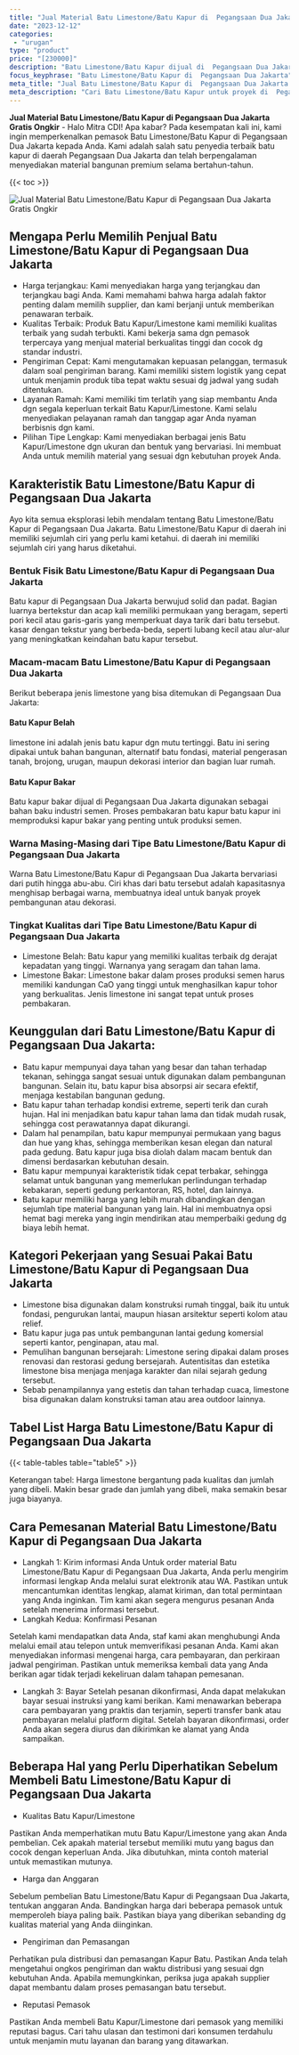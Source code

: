 ```yaml
---
title: "Jual Material Batu Limestone/Batu Kapur di  Pegangsaan Dua Jakarta Gratis Ongkir"
date: "2023-12-12"
categories:
 - "urugan"
type: "product"
price: "[230000]"
description: "Batu Limestone/Batu Kapur dijual di  Pegangsaan Dua Jakarta Terdekat. Batu Limestone/Batu Kapur ini sering dipakai dalam proyek konstruksi sebagai batu alam yang elegan dan awet. Silakan hubungi kami untuk informasi lebih lanjut."
focus_keyphrase: "Batu Limestone/Batu Kapur di  Pegangsaan Dua Jakarta"
meta_title: "Jual Batu Limestone/Batu Kapur di  Pegangsaan Dua Jakarta [Terdekat] - CDI"
meta_description: "Cari Batu Limestone/Batu Kapur untuk proyek di  Pegangsaan Dua Jakarta? Kami menawarkan Batu Limestone/Batu Kapur berkualitas untuk batu alam. Raih penawaran terbaik sekarang."
---
```


**Jual Material Batu Limestone/Batu Kapur di  Pegangsaan Dua Jakarta Gratis Ongkir** - Halo Mitra CDI! Apa kabar? Pada kesempatan kali ini, kami ingin memperkenalkan pemasok Batu Limestone/Batu Kapur di  Pegangsaan Dua Jakarta kepada Anda. Kami adalah salah satu penyedia terbaik batu kapur di daerah  Pegangsaan Dua Jakarta dan telah berpengalaman menyediakan material bangunan premium selama bertahun-tahun.

{{< toc >}}

![Jual Material Batu Limestone/Batu Kapur di  Pegangsaan Dua Jakarta Gratis Ongkir](/images/urugan/batu-limestone-32.jpg)

## Mengapa Perlu Memilih Penjual Batu Limestone/Batu Kapur di  Pegangsaan Dua Jakarta

*   Harga terjangkau: Kami menyediakan harga yang terjangkau dan terjangkau bagi Anda. Kami memahami bahwa harga adalah faktor penting dalam memilih supplier, dan kami berjanji untuk memberikan penawaran terbaik.
*   Kualitas Terbaik: Produk Batu Kapur/Limestone kami memiliki kualitas terbaik yang sudah terbukti. Kami bekerja sama dgn pemasok terpercaya yang menjual material berkualitas tinggi dan cocok dg standar industri.
*   Pengiriman Cepat: Kami mengutamakan kepuasan pelanggan, termasuk dalam soal pengiriman barang. Kami memiliki sistem logistik yang cepat untuk menjamin produk tiba tepat waktu sesuai dg jadwal yang sudah ditentukan.
*   Layanan Ramah: Kami memiliki tim terlatih yang siap membantu Anda dgn segala keperluan terkait Batu Kapur/Limestone. Kami selalu menyediakan pelayanan ramah dan tanggap agar Anda nyaman berbisnis dgn kami.
*   Pilihan Tipe Lengkap: Kami menyediakan berbagai jenis Batu Kapur/Limestone dgn ukuran dan bentuk yang bervariasi. Ini membuat Anda untuk memilih material yang sesuai dgn kebutuhan proyek Anda.

## Karakteristik Batu Limestone/Batu Kapur di  Pegangsaan Dua Jakarta

Ayo kita semua eksplorasi lebih mendalam tentang Batu Limestone/Batu Kapur di  Pegangsaan Dua Jakarta. Batu Limestone/Batu Kapur di daerah ini memiliki sejumlah ciri yang perlu kami ketahui. di daerah ini memiliki sejumlah ciri yang harus diketahui.

### Bentuk Fisik Batu Limestone/Batu Kapur di  Pegangsaan Dua Jakarta

Batu kapur di  Pegangsaan Dua Jakarta berwujud solid dan padat. Bagian luarnya bertekstur dan acap kali memiliki permukaan yang beragam, seperti pori kecil atau garis-garis yang memperkuat daya tarik dari batu tersebut. kasar dengan tekstur yang berbeda-beda, seperti lubang kecil atau alur-alur yang meningkatkan keindahan batu kapur tersebut.

### Macam-macam Batu Limestone/Batu Kapur di  Pegangsaan Dua Jakarta

Berikut beberapa jenis limestone yang bisa ditemukan di  Pegangsaan Dua Jakarta:

#### Batu Kapur Belah

limestone ini adalah jenis batu kapur dgn mutu tertinggi. Batu ini sering dipakai untuk bahan bangunan, alternatif batu fondasi, material pengerasan tanah, brojong, urugan, maupun dekorasi interior dan bagian luar rumah.

#### Batu Kapur Bakar

Batu kapur bakar dijual di  Pegangsaan Dua Jakarta digunakan sebagai bahan baku industri semen. Proses pembakaran batu kapur batu kapur ini memproduksi kapur bakar yang penting untuk produksi semen.

### Warna Masing-Masing dari Tipe Batu Limestone/Batu Kapur di  Pegangsaan Dua Jakarta

Warna Batu Limestone/Batu Kapur di  Pegangsaan Dua Jakarta bervariasi dari putih hingga abu-abu. Ciri khas dari batu tersebut adalah kapasitasnya menghisap berbagai warna, membuatnya ideal untuk banyak proyek pembangunan atau dekorasi.

### Tingkat Kualitas dari Tipe Batu Limestone/Batu Kapur di  Pegangsaan Dua Jakarta

*   Limestone Belah: Batu kapur yang memiliki kualitas terbaik dg derajat kepadatan yang tinggi. Warnanya yang seragam dan tahan lama.
*   Limestone Bakar: Limestone bakar dalam proses produksi semen harus memiliki kandungan CaO yang tinggi untuk menghasilkan kapur tohor yang berkualitas. Jenis limestone ini sangat tepat untuk proses pembakaran.

## Keunggulan dari Batu Limestone/Batu Kapur di  Pegangsaan Dua Jakarta:

*   Batu kapur mempunyai daya tahan yang besar dan tahan terhadap tekanan, sehingga sangat sesuai untuk digunakan dalam pembangunan bangunan. Selain itu, batu kapur bisa absorpsi air secara efektif, menjaga kestabilan bangunan gedung.
*   Batu kapur tahan terhadap kondisi extreme, seperti terik dan curah hujan. Hal ini menjadikan batu kapur tahan lama dan tidak mudah rusak, sehingga cost perawatannya dapat dikurangi.
*   Dalam hal penampilan, batu kapur mempunyai permukaan yang bagus dan hue yang khas, sehingga memberikan kesan elegan dan natural pada gedung. Batu kapur juga bisa diolah dalam macam bentuk dan dimensi berdasarkan kebutuhan desain.
*   Batu kapur mempunyai karakteristik tidak cepat terbakar, sehingga selamat untuk bangunan yang memerlukan perlindungan terhadap kebakaran, seperti gedung perkantoran, RS, hotel, dan lainnya.
*   Batu kapur memiliki harga yang lebih murah dibandingkan dengan sejumlah tipe material bangunan yang lain. Hal ini membuatnya opsi hemat bagi mereka yang ingin mendirikan atau memperbaiki gedung dg biaya lebih hemat.

## Kategori Pekerjaan yang Sesuai Pakai Batu Limestone/Batu Kapur di  Pegangsaan Dua Jakarta

*   Limestone bisa digunakan dalam konstruksi rumah tinggal, baik itu untuk fondasi, pengurukan lantai, maupun hiasan arsitektur seperti kolom atau relief.
*   Batu kapur juga pas untuk pembangunan lantai gedung komersial seperti kantor, penginapan, atau mal.
*   Pemulihan bangunan bersejarah: Limestone sering dipakai dalam proses renovasi dan restorasi gedung bersejarah. Autentisitas dan estetika limestone bisa menjaga menjaga karakter dan nilai sejarah gedung tersebut.
*   Sebab penampilannya yang estetis dan tahan terhadap cuaca, limestone bisa digunakan dalam konstruksi taman atau area outdoor lainnya.

## Tabel List Harga Batu Limestone/Batu Kapur di  Pegangsaan Dua Jakarta

{{< table-tables table="table5" >}}

Keterangan tabel: Harga limestone bergantung pada kualitas dan jumlah yang dibeli. Makin besar grade dan jumlah yang dibeli, maka semakin besar juga biayanya.

## Cara Pemesanan Material Batu Limestone/Batu Kapur di  Pegangsaan Dua Jakarta

*   Langkah 1: Kirim informasi Anda
Untuk order material Batu Limestone/Batu Kapur di  Pegangsaan Dua Jakarta, Anda perlu mengirim informasi lengkap Anda melalui surat elektronik atau WA. Pastikan untuk mencantumkan identitas lengkap, alamat kiriman, dan total permintaan yang Anda inginkan. Tim kami akan segera mengurus pesanan Anda setelah menerima informasi tersebut.
*   Langkah Kedua: Konfirmasi Pesanan

Setelah kami mendapatkan data Anda, staf kami akan menghubungi Anda melalui email atau telepon untuk memverifikasi pesanan Anda. Kami akan menyediakan informasi mengenai harga, cara pembayaran, dan perkiraan jadwal pengiriman. Pastikan untuk memeriksa kembali data yang Anda berikan agar tidak terjadi kekeliruan dalam tahapan pemesanan.
*   Langkah 3: Bayar
Setelah pesanan dikonfirmasi, Anda dapat melakukan bayar sesuai instruksi yang kami berikan. Kami menawarkan beberapa cara pembayaran yang praktis dan terjamin, seperti transfer bank atau pembayaran melalui platform digital. Setelah bayaran dikonfirmasi, order Anda akan segera diurus dan dikirimkan ke alamat yang Anda sampaikan.

## Beberapa Hal yang Perlu Diperhatikan Sebelum Membeli Batu Limestone/Batu Kapur di  Pegangsaan Dua Jakarta

*   Kualitas Batu Kapur/Limestone

Pastikan Anda memperhatikan mutu Batu Kapur/Limestone yang akan Anda pembelian. Cek apakah material tersebut memiliki mutu yang bagus dan cocok dengan keperluan Anda. Jika dibutuhkan, minta contoh material untuk memastikan mutunya.
*   Harga dan Anggaran

Sebelum pembelian Batu Limestone/Batu Kapur di  Pegangsaan Dua Jakarta, tentukan anggaran Anda. Bandingkan harga dari beberapa pemasok untuk memperoleh biaya paling baik. Pastikan biaya yang diberikan sebanding dg kualitas material yang Anda diinginkan.
*   Pengiriman dan Pemasangan

Perhatikan pula distribusi dan pemasangan Kapur Batu. Pastikan Anda telah mengetahui ongkos pengiriman dan waktu distribusi yang sesuai dgn kebutuhan Anda. Apabila memungkinkan, periksa juga apakah supplier dapat membantu dalam proses pemasangan batu tersebut.
*   Reputasi Pemasok

Pastikan Anda membeli Batu Kapur/Limestone dari pemasok yang memiliki reputasi bagus. Cari tahu ulasan dan testimoni dari konsumen terdahulu untuk menjamin mutu layanan dan barang yang ditawarkan.